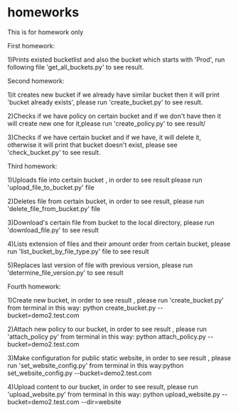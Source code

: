 # homeworks
This is for homework only

First homework:
  
1)Prints existed bucketlist and also the  bucket which starts with 'Prod',
run following file 'get_all_buckets.py'  to see result.

Second homework:
  
1)it creates new bucket if we already have similar bucket then it will print
  'bucket already exists', please run 'create_bucket.py' to see result.

2)Checks if we have policy on certain bucket and if we don't have then it will 
create new one for it,please run 'create_policy.py' to see result/

3)Checks if we have certain bucket and if we have, it will delete it,
otherwise it will print that bucket doesn't exist, please see 'check_bucket.py' to see result.


Third homework:

1)Uploads file into certain bucket , in order to see result please run 'upload_file_to_bucket.py' file

2)Deletes file from certain bucket, in order to see result, please run 'delete_file_from_bucket.py' file

3)Download's certain file from bucket to the local directory, please run 'download_file.py' to see result

4)Lists extension of files and their amount order from certain bucket, please run 'list_bucket_by_file_type.py' file to see result

5)Replaces last version of file with previous version, please run 'determine_file_version.py' to see result


Fourth homework:

1)Create new bucket, in order to see result , please run 'create_bucket.py' from terminal in this way:
python create_bucket.py --bucket=demo2.test.com

2)Attach new policy to our bucket, in order to see result , please run 'attach_policy py' from terminal in this way:
python attach_policy.py --bucket=demo2.test.com

3)Make configuration for public static website, in order to see result , please run 'set_website_config.py' from terminal
in this way:python set_website_config.py --bucket=demo2.test.com

4)Upload content to our bucket, in order to see result, please run 'upload_website.py' from terminal in this way:
python upload_website.py --bucket=demo2.test.com --dir=website